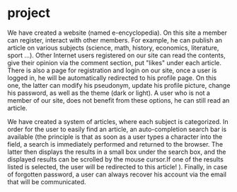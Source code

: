 # project
We have created a website (named e-encyclopedia). On this site a member can register, interact with other members. For example, he can publish an article on various subjects (science, math, history, economics, literature, sport ...). Other Internet users registered on our site can read the contents, give their opinion via the comment section, put "likes" under each article.
There is also a page for registration and login on our site, once a user is logged in, he will be automatically redirected to his profile page. On this one, the latter can modify his pseudonym, update his profile picture, change his password, as well as the theme (dark or light). A user who is not a member of our site, does not benefit from these options, he can still read an article.

We have created a system of articles, where each subject is categorized. In order for the user to easily find an article, an auto-completion search bar is available (the principle is that as soon as a user types a character into the field, a search is immediately performed and returned to the browser. The latter then displays the results in a small box under the search box, and the displayed results can be scrolled by the mouse cursor.If one of the results listed is selected, the user will be redirected to this article! ). Finally, in case of forgotten password, a user can always recover his account via the email that will be communicated.
